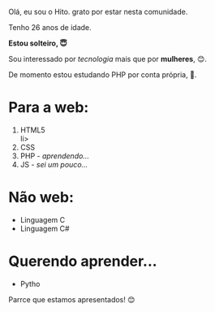 <p>Olá, eu sou o Hito. grato por estar nesta comunidade.</p>
<p>Tenho 26 anos de idade.</p>
<p><b>Estou solteiro, 😇</b></p>
<p>Sou interessado por <i>tecnologia</i> mais que por <b>mulheres</b>, 😊.</p>
<p>De momento estou estudando PHP por conta própria, 🎉.</p>

<h1>Para a web:</h1>
<ol>
<li>HTML5</li>li>
<li>CSS</li>
<li>PHP - <em>aprendendo...</em></li>
<li>JS - <em>sei um pouco...</em></li>
</ol>
<h1>Não web:</h1>
<ul>
<li>Linguagem C</li>
<li>Linguagem C#</li>
</ul>
<h1>Querendo aprender...</h1>
<ul>
<li>Pytho</li>
</ul>

<p>Parrce que estamos apresentados! 😊</p>
